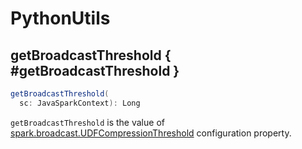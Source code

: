 # PythonUtils

## getBroadcastThreshold { #getBroadcastThreshold }

```scala
getBroadcastThreshold(
  sc: JavaSparkContext): Long
```

`getBroadcastThreshold` is the value of [spark.broadcast.UDFCompressionThreshold](configuration-properties/index.md#spark.broadcast.UDFCompressionThreshold) configuration property.
